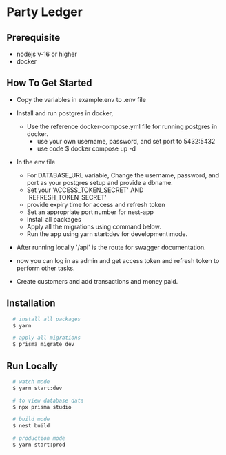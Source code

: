 
# Party Ledger


## Prerequisite

- nodejs v-16 or higher
- docker

## How To Get Started


- Copy the variables in example.env to .env file
- Install and run postgres in docker,
  - Use the reference docker-compose.yml file for running postgres in docker.
    - use your own username, password, and set port to 5432:5432
    - use code $ docker compose up -d
- In the env file
    - For DATABASE_URL variable, Change the username, password, and port as your postgres setup  and provide a dbname.
    - Set your 'ACCESS_TOKEN_SECRET' AND 'REFRESH_TOKEN_SECRET'
    - provide expiry time for access and refresh token
    - Set an appropriate port number for nest-app
    - Install all packages
    - Apply all the migrations using command below.
    - Run the app using yarn start:dev for development mode.

- After running locally '/api' is the route for swagger documentation.

- now you can log in as admin and get access token and refresh token to perform other tasks.
- Create customers and add transactions and money paid.


## Installation

```bash
  # install all packages
  $ yarn
```

```bash
  # apply all migrations
  $ prisma migrate dev
```



## Run Locally


```bash
  # watch mode
  $ yarn start:dev
```


```bash
  # to view database data
  $ npx prisma studio
  ````

```bash
  # build mode
  $ nest build
```

```bash
  # production mode
  $ yarn start:prod
```


